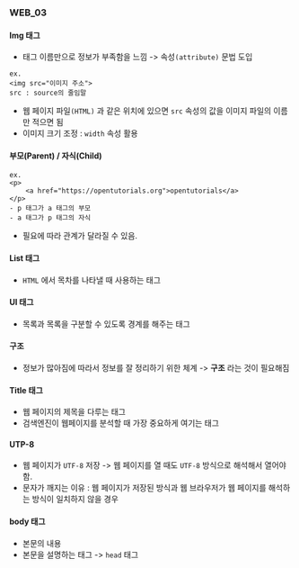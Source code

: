 ### WEB_03

#### Img 태그
- 태그 이름만으로 정보가 부족함을 느낌 -> 속성`(attribute)` 문법 도입
```
ex.
<img src="이미지 주소">
src : source의 줄임말
```
- 웹 페이지 파일`(HTML)` 과 같은 위치에 있으면 `src` 속성의 값을 이미지 파일의 이름만 적으면 됨
- 이미지 크기 조정 : `width` 속성 활용

#### 부모(Parent) / 자식(Child)
```
ex.
<p>
    <a href="https://opentutorials.org">opentutorials</a>
</p>
- p 태그가 a 태그의 부모
- a 태그가 p 태그의 자식
```
- 필요에 따라 관계가 달라질 수 있음.

#### List 태그
- `HTML` 에서 목차를 나타낼 때 사용하는 태그

#### Ul 태그
- 목록과 목록을 구분할 수 있도록 경계를 해주는 태그

#### 구조
- 정보가 많아짐에 따라서 정보를 잘 정리하기 위한 체계 -> **구조** 라는 것이 필요해짐

#### Title 태그
- 웹 페이지의 제목을 다루는 태그
- 검색엔진이 웹페이지를 분석할 때 가장 중요하게 여기는 태그

#### UTP-8
- 웹 페이지가 `UTF-8` 저장 -> 웹 페이지를 열 때도 `UTF-8` 방식으로 해석해서 열어야함.
- 문자가 깨지는 이유 : 웹 페이지가 저장된 방식과 웹 브라우저가 웹 페이지를 해석하는 방식이 일치하지 않을 경우

#### body 태그
- 본문의 내용
- 본문을 설명하는 태그 -> `head` 태그